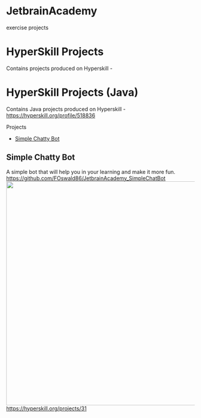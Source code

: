 # JetbrainAcademy
exercise projects


# HyperSkill Projects
Contains projects produced on Hyperskill -  
# HyperSkill Projects (Java)
Contains Java projects produced on Hyperskill -  
https://hyperskill.org/profile/518836

<!-- START doctoc generated TOC please keep comment here to allow auto update -->
<!-- DON'T EDIT THIS SECTION, INSTEAD RE-RUN doctoc TO UPDATE -->

Projects

- [Simple Chatty Bot](#simple-chatty-bot)

<!-- END doctoc generated TOC please keep comment here to allow auto update -->

## Simple Chatty Bot
A simple bot that will help you in your learning and make it more fun.    
https://github.com/FOswald86/JetbrainAcademy_SimpleChatBot
<img src="https://github.com/FOswald86/JetbrainAcademy_SimpleChatBot/blob/main/SimpleChatBot.mp4" width="785" height="599" />  
https://hyperskill.org/projects/31

